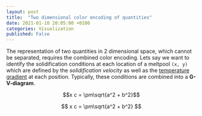 ```yaml
---
layout: post
title:  "Two dimensional color encoding of quantities"
date: 2021-01-10 20:05:00 +0100
categories: Visualization
published: False
---
```


The representation of two quantities in 2 dimensional space, which cannot be separated, requires the combined color encoding. Lets say we want to identify the solidification conditions at each location of a meltpool `(x, y)` which are defined by the *solidification velocity* as well as the [temperature gradient](https://en.wikipedia.org/wiki/Temperature_gradient) at each position. Typically, these conditions are combined into a **G-V-diagram**. 

$$x c = \pm\sqrt{a^2 + b^2}$$


$$
x c = \pm\sqrt{a^2 + b^2}
$$







